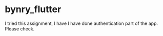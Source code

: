 # bynry_flutter

I tried this assignment, I have I have done authentication part of the app. Please check. 

